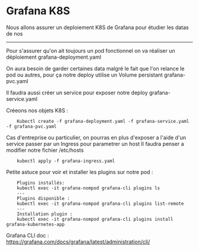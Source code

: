 # Grafana K8S

Nous allons assurer un deploiement K8S de Grafana pour étudier les datas de nos 

---
Pour s'assurer qu'on ait toujours un pod fonctionnel on va réaliser un déploiement
grafana-deployment.yaml

On aura besoin de garder certaines data malgré le fait que l'on relance le pod ou autres, pour ça notre deploy utilise un Volume persistant
grafana-pvc.yaml 
  
Il faudra aussi créer un service pour exposer notre deploy
grafana-service.yaml
  
 Créeons nos objets K8S :
  
        Kubectl create -f grafana-deployment.yaml -f grafana-service.yaml -f grafana-pvc.yaml 

Cas d'entreprise ou particulier, on pourras en plus d'exposer a l'aide d'un service passer par un Ingress pour parametrer un host
Il faudra penser a modifier notre fichier /etc/hosts

        kubectl apply -f grafana-ingress.yaml

Petite astuce pour voir et installer les plugins sur notre pod : 
        
        Plugins installés:
        kubectl exec -it grafana-nompod grafana-cli plugins ls
        ---
        Plugins disponible : 
        kubectl exec -it grafana-nompod grafana-cli plugins list-remote
        ---
        Installation plugin : 
        kubectl exec -it grafana-nompod grafana-cli plugins install grafana-kubernetes-app
        
        
Grafana CLI doc : https://grafana.com/docs/grafana/latest/administration/cli/
